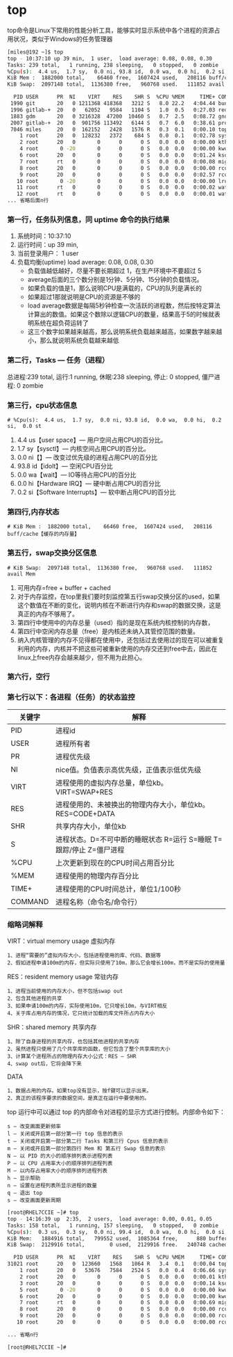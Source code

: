 
# top

top命令是Linux下常用的性能分析工具，能够实时显示系统中各个进程的资源占用状况，类似于Windows的任务管理器

```sh
[miles@192 ~]$ top
top - 10:37:10 up 39 min,  1 user,  load average: 0.08, 0.08, 0.30
Tasks: 239 total,   1 running, 238 sleeping,   0 stopped,   0 zombie
%Cpu(s):  4.4 us,  1.7 sy,  0.0 ni, 93.8 id,  0.0 wa,  0.0 hi,  0.2 si,  0.0 st
KiB Mem :  1882000 total,    66460 free,  1607424 used,   208116 buff/cache
KiB Swap:  2097148 total,  1136380 free,   960768 used.   111852 avail Mem 

  PID USER      PR  NI    VIRT    RES    SHR S  %CPU %MEM     TIME+ COMMAND                                                                                                                                                                         
 1990 git       20   0 1211368 418368   3212 S   8.0 22.2   4:04.44 bundle                                                                                                                                                                          
 1996 gitlab-+  20   0   62052   9584   1104 S   1.0  0.5   0:27.03 redis-server                                                                                                                                                                    
 1883 gdm       20   0 3216328  47200  10460 S   0.7  2.5   0:08.72 gnome-shell                                                                                                                                                                     
 2007 gitlab-+  20   0  901756 113492   6144 S   0.7  6.0   0:38.61 prometheus                                                                                                                                                                      
 7046 miles     20   0  162152   2428   1576 R   0.3  0.1   0:00.10 top                                                                                                                                                                             
    1 root      20   0  128232   2372    684 S   0.0  0.1   0:02.78 systemd                                                                                                                                                                         
    2 root      20   0       0      0      0 S   0.0  0.0   0:00.00 kthreadd                                                                                                                                                                        
    4 root       0 -20       0      0      0 S   0.0  0.0   0:00.00 kworker/0:0H                                                                                                                                                                    
    6 root      20   0       0      0      0 S   0.0  0.0   0:01.24 ksoftirqd/0                                                                                                                                                                     
    7 root      rt   0       0      0      0 S   0.0  0.0   0:00.08 migration/0                                                                                                                                                                     
    8 root      20   0       0      0      0 S   0.0  0.0   0:00.00 rcu_bh                                                                                                                                                                          
    9 root      20   0       0      0      0 S   0.0  0.0   0:02.57 rcu_sched                                                                                                                                                                       
   10 root       0 -20       0      0      0 S   0.0  0.0   0:00.00 lru-add-drain                                                                                                                                                                   
   11 root      rt   0       0      0      0 S   0.0  0.0   0:00.02 watchdog/0                                                                                                                                                                      
   12 root      rt   0       0      0      0 S   0.0  0.0   0:00.01 watchdog/1                                                                                                                                                                      
... 省略后面n行                         
```



### 第一行，任务队列信息，同 uptime 命令的执行结果
1. 系统时间：10:37:10
2. 运行时间：up 39 min,
3. 当前登录用户：  1 user
4. 负载均衡(uptime)  load average: 0.08, 0.08, 0.30
   * 负载值越低越好，尽量不要长期超过 1，在生产环境中不要超过 5
   * average后面的三个数分别是1分钟、5分钟、15分钟的负载情况。
   * 如果负载的值是1，那么说明CPU是满载的，CPU的队列是满长的
   * 如果超过1那就说明是CPU的资源是不够的
   * load average数据是每隔5秒钟检查一次活跃的进程数，然后按特定算法计算出的数值。如果这个数除以逻辑CPU的数量，结果高于5的时候就表明系统在超负荷运转了
   * 这三个数字如果越来越高，那么说明系统负载越来越高，如果数字越来越小，那么就说明系统负载越来越低


### 第二行，Tasks — 任务（进程）
总进程:239 total, 运行:1 running, 休眠:238 sleeping, 停止: 0 stopped, 僵尸进程: 0 zombie


### 第三行，cpu状态信息
`# %Cpu(s):  4.4 us,  1.7 sy,  0.0 ni, 93.8 id,  0.0 wa,  0.0 hi,  0.2 si,  0.0 st`
1. 4.4 us【user space】— 用户空间占用CPU的百分比。
2. 1.7 sy【sysctl】— 内核空间占用CPU的百分比。
3. 0.0 ni【】— 改变过优先级的进程占用CPU的百分比
4. 93.8 id【idolt】— 空闲CPU百分比
5. 0.0 wa【wait】— IO等待占用CPU的百分比
6. 0.0 hi【Hardware IRQ】— 硬中断占用CPU的百分比
7. 0.2 si【Software Interrupts】— 软中断占用CPU的百分比

### 第四行,内存状态
`# KiB Mem :  1882000 total,    66460 free,  1607424 used,   208116 buff/cache【缓存的内存量】`


### 第五行，swap交换分区信息
`# KiB Swap:  2097148 total,  1136380 free,   960768 used.   111852 avail Mem `
1. 可用内存=free + buffer + cached
2. 对于内存监控，在top里我们要时刻监控第五行swap交换分区的used，如果这个数值在不断的变化，说明内核在不断进行内存和swap的数据交换，这是真正的内存不够用了。
3. 第四行中使用中的内存总量（used）指的是现在系统内核控制的内存数，
4. 第四行中空闲内存总量（free）是内核还未纳入其管控范围的数量。
5. 纳入内核管理的内存不见得都在使用中，还包括过去使用过的现在可以被重复利用的内存，内核并不把这些可被重新使用的内存交还到free中去，因此在linux上free内存会越来越少，但不用为此担心。

### 第六行，空行


### 第七行以下：各进程（任务）的状态监控

| 关键字  | 解释                                                                |
| ------- | ------------------------------------------------------------------- |
| PID     | 进程id                                                              |
| USER    | 进程所有者                                                          |
| PR      | 进程优先级                                                          |
| NI      | nice值。负值表示高优先级，正值表示低优先级                          |
| VIRT    | 进程使用的虚拟内存总量，单位kb。VIRT=SWAP+RES                       |
| RES     | 进程使用的、未被换出的物理内存大小，单位kb。RES=CODE+DATA           |
| SHR     | 共享内存大小，单位kb                                                |
| S       | 进程状态。D=不可中断的睡眠状态 R=运行 S=睡眠 T=跟踪/停止 Z=僵尸进程 |
| %CPU    | 上次更新到现在的CPU时间占用百分比                                   |
| %MEM    | 进程使用的物理内存百分比                                            |
| TIME+   | 进程使用的CPU时间总计，单位1/100秒                                  |
| COMMAND | 进程名称（命令名/命令行）                                           |





### 缩略词解释

VIRT：virtual memory usage 虚拟内存
```
1、进程“需要的”虚拟内存大小，包括进程使用的库、代码、数据等
2、假如进程申请100m的内存，但实际只使用了10m，那么它会增长100m，而不是实际的使用量
```


RES：resident memory usage 常驻内存
```
1、进程当前使用的内存大小，但不包括swap out
2、包含其他进程的共享
3、如果申请100m的内存，实际使用10m，它只增长10m，与VIRT相反
4、关于库占用内存的情况，它只统计加载的库文件所占内存大小
```


SHR：shared memory 共享内存
```
1、除了自身进程的共享内存，也包括其他进程的共享内存
2、虽然进程只使用了几个共享库的函数，但它包含了整个共享库的大小
3、计算某个进程所占的物理内存大小公式：RES – SHR
4、swap out后，它将会降下来
```


DATA
```
1、数据占用的内存。如果top没有显示，按f键可以显示出来。
2、真正的该程序要求的数据空间，是真正在运行中要使用的。
```


top 运行中可以通过 top 的内部命令对进程的显示方式进行控制。内部命令如下：
```
s – 改变画面更新频率
l – 关闭或开启第一部分第一行 top 信息的表示
t – 关闭或开启第一部分第二行 Tasks 和第三行 Cpus 信息的表示
m – 关闭或开启第一部分第四行 Mem 和 第五行 Swap 信息的表示
N – 以 PID 的大小的顺序排列表示进程列表
P – 以 CPU 占用率大小的顺序排列进程列表
M – 以内存占用率大小的顺序排列进程列表
h – 显示帮助
n – 设置在进程列表所显示进程的数量
q – 退出 top
s – 改变画面更新周期
```









```sh
[root@RHEL7CCIE ~]# top
top - 14:16:39 up  2:35,  2 users,  load average: 0.00, 0.01, 0.05
Tasks: 158 total,   1 running, 157 sleeping,   0 stopped,   0 zombie
%Cpu(s):  0.3 us,  0.3 sy,  0.0 ni, 99.4 id,  0.0 wa,  0.0 hi,  0.0 si,  0.0 st
KiB Mem:   1884916 total,   799552 used,  1085364 free,      880 buffers
KiB Swap:  2129916 total,        0 used,  2129916 free.   240748 cached Mem

  PID USER      PR  NI    VIRT    RES    SHR S  %CPU %MEM     TIME+ COMMAND
31021 root      20   0  123660   1568   1064 R   3.4  0.1   0:00.04 top
    1 root      20   0   53676   7584   2524 S   0.0  0.4   0:06.66 systemd
    2 root      20   0       0      0      0 S   0.0  0.0   0:00.01 kthreadd
    3 root      20   0       0      0      0 S   0.0  0.0   0:00.14 ksoftirqd/0
    5 root       0 -20       0      0      0 S   0.0  0.0   0:00.00 kworker/0:0H
    6 root      20   0       0      0      0 S   0.0  0.0   0:00.00 kworker/u8:0
    7 root      rt   0       0      0      0 S   0.0  0.0   0:00.69 migration/0
    8 root      20   0       0      0      0 S   0.0  0.0   0:00.00 rcu_bh
    9 root      20   0       0      0      0 S   0.0  0.0   0:00.00 rcuob/0
   10 root      20   0       0      0      0 S   0.0  0.0   0:00.00 rcuob/1

... 省略n行

[root@RHEL7CCIE ~]#
```




